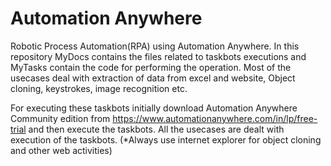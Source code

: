 # Automation Anywhere
Robotic Process Automation(RPA) using Automation Anywhere.
In this repository MyDocs contains the files related to taskbots executions and MyTasks contain the code for performing the operation.
Most of the usecases deal with extraction of data from excel and website, Object cloning, keystrokes, image recognition etc.

For executing these taskbots initially download Automation Anywhere Community edition from https://www.automationanywhere.com/in/lp/free-trial and then execute the taskbots. All the usecases are dealt with execution of the taskbots.
(*Always use internet explorer for object cloning and other web activities)
